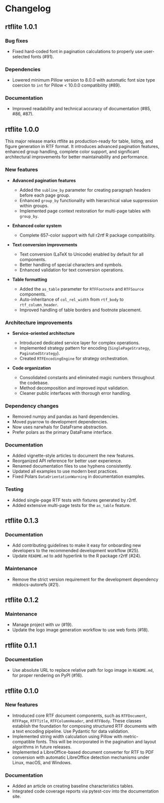 # Changelog

## rtflite 1.0.1

### Bug fixes

- Fixed hard-coded font in pagination calculations to properly use
  user-selected fonts (#91).

### Dependencies

- Lowered minimum Pillow version to 8.0.0 with automatic font size type
  coercion to `int` for Pillow < 10.0.0 compatibility (#89).

### Documentation

- Improved readability and technical accuracy of documentation (#85, #86, #87).

## rtflite 1.0.0

This major release marks rtflite as production-ready for table, listing,
and figure generation in RTF format.
It introduces advanced pagination features, enhanced group handling,
complete color support, and significant architectural improvements
for better maintainability and performance.

### New features

- **Advanced pagination features**
    - Added the `subline_by` parameter for creating paragraph headers before each page group.
    - Enhanced `group_by` functionality with hierarchical value suppression within groups.
    - Implemented page context restoration for multi-page tables with `group_by`.

- **Enhanced color system**
    - Complete 657-color support with full r2rtf R package compatibility.

- **Text conversion improvements**
    - Text conversion (LaTeX to Unicode) enabled by default for all components.
    - Better handling of special characters and symbols.
    - Enhanced validation for text conversion operations.

- **Table formatting**
    - Added the `as_table` parameter for `RTFFootnote` and `RTFSource` components.
    - Auto-inheritance of `col_rel_width` from `rtf_body` to `rtf_column_header`.
    - Improved handling of table borders and footnote placement.

### Architecture improvements

- **Service-oriented architecture**
    - Introduced dedicated service layer for complex operations.
    - Implemented strategy pattern for encoding (`SinglePageStrategy`, `PaginatedStrategy`).
    - Created `RTFEncodingEngine` for strategy orchestration.

- **Code organization**
    - Consolidated constants and eliminated magic numbers throughout the codebase.
    - Method decomposition and improved input validation.
    - Cleaner public interfaces with thorough error handling.

### Dependency changes

- Removed numpy and pandas as hard dependencies.
- Moved pyarrow to development dependencies.
- Now uses narwhals for DataFrame abstraction.
- Prefer polars as the primary DataFrame interface.

### Documentation

- Added vignette-style articles to document the new features.
- Reorganized API reference for better user experience.
- Renamed documentation files to use hyphens consistently.
- Updated all examples to use modern best practices.
- Fixed Polars `DataOrientationWarning` in documentation examples.

### Testing

- Added single-page RTF tests with fixtures generated by r2rtf.
- Added extensive multi-page tests for the `as_table` feature.

## rtflite 0.1.3

### Documentation

- Add contributing guidelines to make it easy for onboarding new developers
  to the recommended development workflow (#25).
- Update `README.md` to add hyperlink to the R package r2rtf (#24).

### Maintenance

- Remove the strict version requirement for the development dependency
  mkdocs-autorefs (#21).

## rtflite 0.1.2

### Maintenance

- Manage project with uv (#19).
- Update the logo image generation workflow to use web fonts (#18).

## rtflite 0.1.1

### Documentation

- Use absolute URL to replace relative path for logo image in `README.md`,
  for proper rendering on PyPI (#16).

## rtflite 0.1.0

### New features

- Introduced core RTF document components, such as `RTFDocument`, `RTFPage`,
  `RTFTitle`, `RTFColumnHeader`, and `RTFBody`. These classes establish the
  foundation for composing structured RTF documents with a text encoding
  pipeline. Use Pydantic for data validation.
- Implemented string width calculation using Pillow with metric-compatible fonts.
  This will be incorporated in the pagination and layout algorithms in
  future releases.
- Implemented a LibreOffice-based document converter for RTF to PDF conversion
  with automatic LibreOffice detection mechanisms under Linux, macOS, and Windows.

### Documentation

- Added an article on creating baseline characteristics tables.
- Integrated code coverage reports via pytest-cov into the documentation site.
